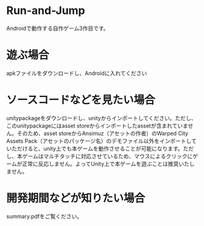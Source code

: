 # Run-and-Jump
Androidで動作する自作ゲーム3作目です。

# 遊ぶ場合
apkファイルをダウンロードし、Androidに入れてください

# ソースコードなどを見たい場合
unitypackageをダウンロードし、unityからインポートしてください。ただし、このunitypackageにはasset storeからインポートしたassetが含まれていません。そのため、asset storeからAnsimuz（アセットの作者）のWarped City Assets Pack（アセットのパッケージ名）のデモファイル以外をインポートしていただけると、unity上でも本ゲームを動作させることが可能になります。ただし、本ゲームはマルチタッチに対応させているため、マウスによるクリックにゲームが正常に反応しません。よってUnity上で本ゲームを遊ぶことは推奨いたしません。

# 開発期間などが知りたい場合
summary.pdfをご覧ください。



